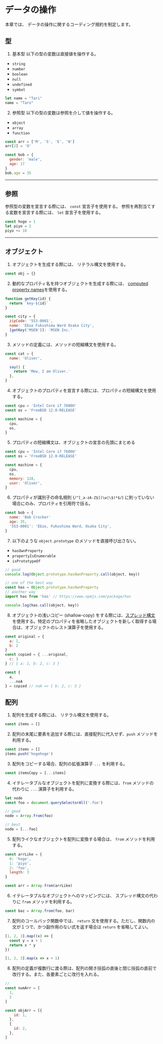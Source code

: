 # データの操作
本章では、 データの操作に関するコーディング規約を制定します。

## 型
1. 基本型
以下の型の変数は直接値を操作する。
- `string`
- `number`
- `boolean`
- `null`
- `undefined`
- `symbol`

```JavaScript
let name = "Tari"
name = "Taro"
```

2. 参照型
以下の型の変数は参照を介して値を操作する。
- `object`
- `array`
- `function`

```JavaScript
const arr = ['M', 'S', 'E', 'N']
arr[2] = 'O'

const bob = {
  gender: 'male',
  age: 17
}
bob.age = 35
```

---

## 参照
参照型の変数を宣言する際には、 `const` 宣言子を使用する。
参照を再割当てする変数を宣言する際には、 `let` 宣言子を使用する。

```JavaScript
const hoge = 1
let piyo = 2
piyo += 10
```

---

## オブジェクト
1. オブジェクトを生成する際には、 リテラル構文を使用する。

```JavaScript
const obj = {}
```

2. 動的なプロパティ名を持つオブジェクトを生成する際には、 [computed property names](https://developer.mozilla.org/ja/docs/Web/JavaScript/Reference/Operators/Object_initializer#%E8%A8%88%E7%AE%97%E3%81%95%E3%82%8C%E3%81%9F%E3%83%97%E3%83%AD%E3%83%91%E3%83%86%E3%82%A3%E5%90%8D)を使用する。

```JavaScript
function getKey(id) {
  return `key-${id}`
}

const city = {
  zipCode: '553-0001',
  name: 'Ebie Fukushima Ward Osaka City',
  [getKey('MSEN')]: 'MSEN Inc.'
}
```

3. メソッドの定義には、メソッドの短縮構文を使用する。

```JavaScript
const cat = {
  name: 'Oliver',

  say() {
    return 'Mew, I am Oliver.'
  },
}
```

4. オブジェクトのプロパティを宣言する際には、プロパティの短縮構文を使用する。

```JavaScript
const cpu = 'Intel Core i7 7600U'
const os = 'FreeBSD 12.0-RELEASE'

const machine = {
  cpu,
  os,
}
```

5. プロパティの短縮構文は、オブジェクトの宣言の先頭にまとめる

```JavaScript
const cpu = 'Intel Core i7 7600U'
const os = 'FreeBSD 12.0-RELEASE'

const machine = {
  cpu,
  os,
  memory: 128,
  user: 'Oliver',
}
```

6. プロパティが識別子の命名規則 (`/^[_a-zA-Z$](\w|\$)*$/`) に則っていない場合にのみ、プロパティを引用符で括る。
```JavaScript
const bob = {
  name: 'Bob Crocker'
  age: 35,
  '553-0001': 'Ebie, Fukushima Ward, Osaka City',
}
```

7. 以下のような `object.prototype` のメソッドを直接呼び出さない。
  - `hasOwnProperty`
  - `propertyIsEnumerable`
  - `isPrototypeOf`

```JavaScript
// good
console.log(Object.prototype.hasOwnProperty.call(object, key))

// one of the best way
const has = Object.prototype.hasOwnProperty
// another way
import has from 'has' // https://www.npmjs.com/package/has

console.log(has.call(object, key))
```

8. オブジェクトの浅いコピー (shallow-copy) をする際には、[スプレッド構文](https://developer.mozilla.org/ja/docs/Web/JavaScript/Reference/Operators/Spread_syntax) を使用する。特定のプロパティを省略したオブジェクトを新しく取得する場合は、オブジェクトのレスト演算子を使用する。

```JavaScript
const original = {
  a: 1,
  b: 2
}
const copied = { ...original,
  c: 3
} // { a: 1, b: 2, c: 3 }

const {
  a,
  ...noA
} = copied // noA => { b: 2, c: 3 }
```

## 配列

1. 配列を生成する際には、 リテラル構文を使用する。 

```JavaScript
const items = []
```

2. 配列の末尾に要素を追加する際には、直接配列に代入せず、`push` メソッドを利用する。

``` JavaScript
const items = []
items.push('hogehoge')
```

3. 配列をコピーする場合、配列の拡張演算子 `...` を利用する。

```JavaScript
const itemsCopy = [...items]
```

4. イテレータブルなオブジェクトを配列に変換する際には、`from` メソッドの代わりに `...` 演算子を利用する。

```JavaScript
let node
const foo = document.querySelectorAll('.foo')

// good
node = Array.from(foo)

// best
node = [...foo]
```

5. 配列ライクなオブジェクトを配列に変換する場合は、 `from` メソッドを利用する。

```JavaScript
const arrLike = {
  0: 'hoge',
  1: 'piyo',
  2: 'foo',
  length: 3
}

const arr = Array.from(arrLike)
```

6. イテレータブルなオブジェクトへのマッピングには、 スプレッド構文の代わりに `from` メソッドを利用する。 

```JavaScript
const baz = Array.from(foo, bar)
```

7. 配列のコールバック関数中では、 `return` 文を使用する。ただし、関数内の文が１つで、かつ副作用のない式を返す場合は `return` を省略してよい。

```JavaScript
[1, 2, 3].map((x) => {
  const y = x + 1
  return x * y
})

[1, 2, 3].map(x => x + 1)
```

8. 配列の定義が複数行に渡る際は、配列の開き括弧の直後と閉じ括弧の直前で改行する。また、各要素ごとに改行を入れる。

```JavaScript
// 
const numArr = [
  1,
  2
]

const objArr = [{
    id: 1,
  },
  {
    id: 2,
  },
]
```
